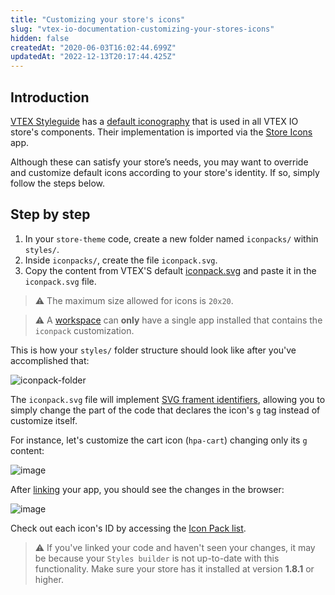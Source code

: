 ```yaml
---
title: "Customizing your store's icons"
slug: "vtex-io-documentation-customizing-your-stores-icons"
hidden: false
createdAt: "2020-06-03T16:02:44.699Z"
updatedAt: "2022-12-13T20:17:44.425Z"
---
```


## Introduction

[VTEX Styleguide](https://styleguide.vtex.com) has a [default iconography](https://styleguide.vtex.com/#/Icons) that is used in all VTEX IO store's components. Their implementation is imported via the [Store Icons](https://github.com/vtex-apps/store-icons) app.

Although these can satisfy your store’s needs, you may want to override and customize default icons according to your store's identity. If so, simply follow the steps below.

## Step by step

1. In your `store-theme` code, create a new folder named `iconpacks/` within `styles/`.
2. Inside `iconpacks/`, create the file `iconpack.svg`.
3. Copy the content from VTEX'S default [iconpack.svg](https://github.com/vtex-apps/store-icons/blob/master/styles/iconpacks/iconpack.svg?short_path=62ebf4b) and paste it in the `iconpack.svg` file.

> ⚠️ The maximum size allowed for icons is `20x20`.

> ⚠️ A [workspace](https://developers.vtex.com/vtex-developer-docs/docs/vtex-io-documentation-workspace) can **only** have a single app installed that contains the `iconpack` customization.

This is how your `styles/` folder structure should look like after you've accomplished that:

![iconpack-folder](https://cdn.jsdelivr.net/gh/vtexdocs/dev-portal-content@main/images/vtex-io-documentation-customizing-your-stores-icons-0.png)

The `iconpack.svg` file will implement [SVG frament identifiers](https://css-tricks.com/svg-fragment-identifiers-work/), allowing you to simply change the part of the code that declares the icon's `g` tag instead of customize itself.

For instance, let's customize the cart icon (`hpa-cart`) changing only its `g` content:

![image](https://cdn.jsdelivr.net/gh/vtexdocs/dev-portal-content@main/images/vtex-io-documentation-customizing-your-stores-icons-1.png)

After [linking](https://developers.vtex.com/vtex-developer-docs/docs/vtex-io-documentation-linking-an-app) your app, you should see the changes in the browser:

![image](https://cdn.jsdelivr.net/gh/vtexdocs/dev-portal-content@main/images/vtex-io-documentation-customizing-your-stores-icons-2.png)

Check out each icon's ID by accessing the [Icon Pack list](https://github.com/vtex-apps/store-icons/blob/cbbb1b82bfca247a811d146b1e2cafb642db1928/docs/ICONPACK.md).

> ⚠️ If you've linked your code and haven't seen your changes, it may be because your `Styles builder` is not up-to-date with this functionality. Make sure your store has it installed at version **1.8.1** or higher.
